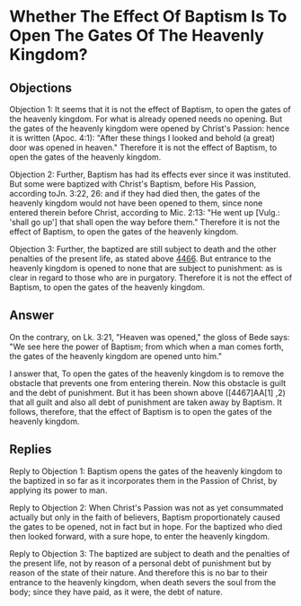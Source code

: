 # Whether The Effect Of Baptism Is To Open The Gates Of The Heavenly Kingdom?

## Objections

Objection 1: It seems that it is not the effect of Baptism, to open the gates of the heavenly kingdom. For what is already opened needs no opening. But the gates of the heavenly kingdom were opened by Christ's Passion: hence it is written (Apoc. 4:1): "After these things I looked and behold (a great) door was opened in heaven." Therefore it is not the effect of Baptism, to open the gates of the heavenly kingdom.

Objection 2: Further, Baptism has had its effects ever since it was instituted. But some were baptized with Christ's Baptism, before His Passion, according toJn. 3:22, 26: and if they had died then, the gates of the heavenly kingdom would not have been opened to them, since none entered therein before Christ, according to Mic. 2:13: "He went up [Vulg.: 'shall go up'] that shall open the way before them." Therefore it is not the effect of Baptism, to open the gates of the heavenly kingdom.

Objection 3: Further, the baptized are still subject to death and the other penalties of the present life, as stated above [4466](A[3]). But entrance to the heavenly kingdom is opened to none that are subject to punishment: as is clear in regard to those who are in purgatory. Therefore it is not the effect of Baptism, to open the gates of the heavenly kingdom.

## Answer

On the contrary, on Lk. 3:21, "Heaven was opened," the gloss of Bede says: "We see here the power of Baptism; from which when a man comes forth, the gates of the heavenly kingdom are opened unto him."

I answer that, To open the gates of the heavenly kingdom is to remove the obstacle that prevents one from entering therein. Now this obstacle is guilt and the debt of punishment. But it has been shown above ([4467]AA[1] ,2) that all guilt and also all debt of punishment are taken away by Baptism. It follows, therefore, that the effect of Baptism is to open the gates of the heavenly kingdom.

## Replies

Reply to Objection 1: Baptism opens the gates of the heavenly kingdom to the baptized in so far as it incorporates them in the Passion of Christ, by applying its power to man.

Reply to Objection 2: When Christ's Passion was not as yet consummated actually but only in the faith of believers, Baptism proportionately caused the gates to be opened, not in fact but in hope. For the baptized who died then looked forward, with a sure hope, to enter the heavenly kingdom.

Reply to Objection 3: The baptized are subject to death and the penalties of the present life, not by reason of a personal debt of punishment but by reason of the state of their nature. And therefore this is no bar to their entrance to the heavenly kingdom, when death severs the soul from the body; since they have paid, as it were, the debt of nature.